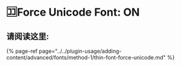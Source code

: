 # 🈁Force Unicode Font: ON

## 请阅读这里:

{% page-ref page="../../plugin-usage/adding-content/advanced/fonts/method-1/thin-font-force-unicode.md" %}

